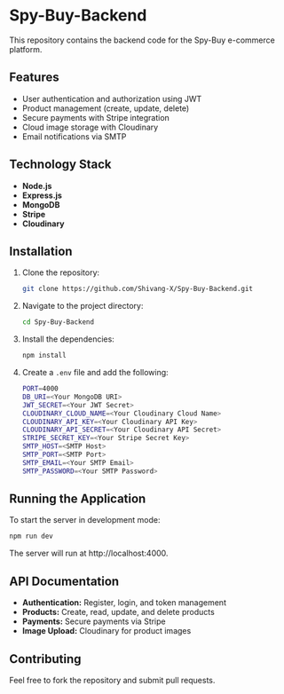 # Spy-Buy-Backend

This repository contains the backend code for the Spy-Buy e-commerce platform.

## Features

- User authentication and authorization using JWT
- Product management (create, update, delete)
- Secure payments with Stripe integration
- Cloud image storage with Cloudinary
- Email notifications via SMTP

## Technology Stack

- **Node.js**
- **Express.js**
- **MongoDB**
- **Stripe**
- **Cloudinary**

## Installation

1. Clone the repository:

    ```bash
    git clone https://github.com/Shivang-X/Spy-Buy-Backend.git
    ```

2. Navigate to the project directory:

    ```bash
    cd Spy-Buy-Backend
    ```

3. Install the dependencies:

    ```bash
    npm install
    ```

4. Create a `.env` file and add the following:

    ```bash
    PORT=4000
    DB_URI=<Your MongoDB URI>
    JWT_SECRET=<Your JWT Secret>
    CLOUDINARY_CLOUD_NAME=<Your Cloudinary Cloud Name>
    CLOUDINARY_API_KEY=<Your Cloudinary API Key>
    CLOUDINARY_API_SECRET=<Your Cloudinary API Secret>
    STRIPE_SECRET_KEY=<Your Stripe Secret Key>
    SMTP_HOST=<SMTP Host>
    SMTP_PORT=<SMTP Port>
    SMTP_EMAIL=<Your SMTP Email>
    SMTP_PASSWORD=<Your SMTP Password>
    ```

## Running the Application

To start the server in development mode:

```bash
npm run dev
```
The server will run at http://localhost:4000.

## API Documentation

- **Authentication:** Register, login, and token management
- **Products:** Create, read, update, and delete products
- **Payments:** Secure payments via Stripe
- **Image Upload:** Cloudinary for product images
  
## Contributing
Feel free to fork the repository and submit pull requests.
